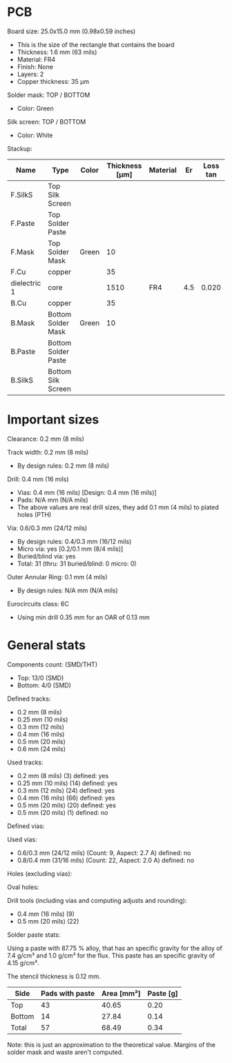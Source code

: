 # PCB

Board size: 25.0x15.0 mm (0.98x0.59 inches)

- This is the size of the rectangle that contains the board
- Thickness: 1.6 mm (63 mils)
- Material: FR4
- Finish: None
- Layers: 2
- Copper thickness: 35 µm

Solder mask: TOP / BOTTOM

- Color: Green

Silk screen: TOP / BOTTOM

- Color: White


Stackup:

| Name                 | Type                 | Color            | Thickness [µm]| Material        | Er        | Loss tan     |
|----------------------|----------------------|------------------|---------------|-----------------|-----------|--------------|
| F.SilkS              | Top Silk Screen      |                  |               |                 |           |              |
| F.Paste              | Top Solder Paste     |                  |               |                 |           |              |
| F.Mask               | Top Solder Mask      | Green            |            10 |                 |           |              |
| F.Cu                 | copper               |                  |            35 |                 |           |              |
| dielectric 1         | core                 |                  |          1510 | FR4             |       4.5 |        0.020 |
| B.Cu                 | copper               |                  |            35 |                 |           |              |
| B.Mask               | Bottom Solder Mask   | Green            |            10 |                 |           |              |
| B.Paste              | Bottom Solder Paste  |                  |               |                 |           |              |
| B.SilkS              | Bottom Silk Screen   |                  |               |                 |           |              |

# Important sizes

Clearance: 0.2 mm (8 mils)

Track width: 0.2 mm (8 mils)

- By design rules: 0.2 mm (8 mils)

Drill: 0.4 mm (16 mils)

- Vias: 0.4 mm (16 mils) [Design: 0.4 mm (16 mils)]
- Pads: N/A mm (N/A mils)
- The above values are real drill sizes, they add 0.1 mm (4 mils) to plated holes (PTH)

Via: 0.6/0.3 mm (24/12 mils)

- By design rules: 0.4/0.3 mm (16/12 mils)
- Micro via: yes [0.2/0.1 mm (8/4 mils)]
- Buried/blind via: yes
- Total: 31 (thru: 31 buried/blind: 0 micro: 0)

Outer Annular Ring: 0.1 mm (4 mils)

- By design rules: N/A mm (N/A mils)

Eurocircuits class: 6C
- Using min drill 0.35 mm for an OAR of 0.13 mm


# General stats

Components count: (SMD/THT)

- Top: 13/0 (SMD)
- Bottom: 4/0 (SMD)

Defined tracks:

- 0.2 mm (8 mils)
- 0.25 mm (10 mils)
- 0.3 mm (12 mils)
- 0.4 mm (16 mils)
- 0.5 mm (20 mils)
- 0.6 mm (24 mils)

Used tracks:

- 0.2 mm (8 mils) (3) defined: yes
- 0.25 mm (10 mils) (14) defined: yes
- 0.3 mm (12 mils) (24) defined: yes
- 0.4 mm (16 mils) (66) defined: yes
- 0.5 mm (20 mils) (20) defined: yes
- 0.5 mm (20 mils) (1) defined: no

Defined vias:


Used vias:

- 0.6/0.3 mm (24/12 mils) (Count: 9, Aspect: 2.7 A) defined: no
- 0.8/0.4 mm (31/16 mils) (Count: 22, Aspect: 2.0 A) defined: no

Holes (excluding vias):


Oval holes:


Drill tools (including vias and computing adjusts and rounding):

- 0.4 mm (16 mils) (9)
- 0.5 mm (20 mils) (22)

Solder paste stats:

Using a paste with 87.75 % alloy, that has an specific gravity for the alloy of 7.4 g/cm³
and 1.0 g/cm³ for the flux. This paste has an specific gravity of  4.15 g/cm³.

The stencil thickness is  0.12 mm.

| Side   | Pads with paste | Area [mm²] | Paste [g] |
|--------|-----------------|------------|-----------|
| Top    |              43 |      40.65 |      0.20 |
| Bottom |              14 |      27.84 |      0.14 |
| Total  |              57 |      68.49 |      0.34 |

Note: this is just an approximation to the theoretical value. Margins of the solder mask and waste aren't computed.



